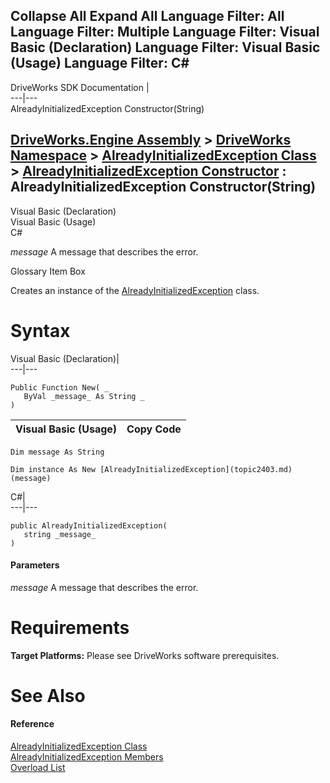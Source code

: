 Collapse All Expand All Language Filter: All  Language Filter: Multiple  Language Filter: Visual Basic (Declaration) Language Filter: Visual Basic (Usage) Language Filter: C#  
---  
DriveWorks SDK Documentation  |   
---|---  
AlreadyInitializedException Constructor(String)   
  
[DriveWorks.Engine Assembly](topic2156.md) > [DriveWorks Namespace](topic2159.md) > [AlreadyInitializedException Class](topic2403.md) > [AlreadyInitializedException Constructor](topic2409.md) : AlreadyInitializedException Constructor(String)  
---  
  
Visual Basic (Declaration)    
Visual Basic (Usage)    
C# 

_message_
    A message that describes the error.

Glossary Item Box

Creates an instance of the [AlreadyInitializedException](topic2403.md) class. 

# Syntax

Visual Basic (Declaration)|   
---|---  
      
    
    Public Function New( _
       ByVal _message_ As String _
    )  
  
Visual Basic (Usage)| Copy Code  
---|---  
      
    
    Dim message As String
     
    Dim instance As New [AlreadyInitializedException](topic2403.md)(message)  
  
C#|   
---|---  
      
    
    public AlreadyInitializedException( 
       string _message_
    )  
  
#### Parameters

 _message_
    A message that describes the error.

# Requirements

**Target Platforms:** Please see DriveWorks software prerequisites.

# See Also

#### Reference

[AlreadyInitializedException Class](topic2403.md)   
[AlreadyInitializedException Members](topic2404.md)   
[Overload List](topic2409.md)


